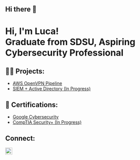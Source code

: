 ## Hi there 👋
<h1>Hi, I'm Luca! <br/>Graduate from SDSU</a>, Aspiring Cybersecurity Professional</a>

<h2>👨‍💻 Projects:</h2>

- [AWS OpenVPN Pipeline](https://github.com/luca-pasto/AWS-OpenVPN)
- [SIEM + Active Directory (In Progress)](https://github.com/luca-pasto/)

<h2>📄 Certifications:</h2>

- [Google Cybersecurity](https://www.coursera.org/account/accomplishments/professional-cert/certificate/OG4H9S1SXNI4)
- [CompTIA Security+ (In Progress)](https://github.com/luca-pasto/)

<h2> Connect: </h2>

[<img align="left" alt="JoshMadakor | LinkedIn" width="22px" src="https://cdn.jsdelivr.net/npm/simple-icons@v3/icons/linkedin.svg" />][linkedin]

[linkedin]: https://linkedin.com/in/luca-pasto

<!--
**luca-pasto/luca-pasto** is a ✨ _special_ ✨ repository because its `README.md` (this file) appears on your GitHub profile.

Here are some ideas to get you started:

- 🔭 I’m currently working on ...
- 🌱 I’m currently learning ...
- 👯 I’m looking to collaborate on ...
- 🤔 I’m looking for help with ...
- 💬 Ask me about ...
- 📫 How to reach me: ...
- 😄 Pronouns: ...
- ⚡ Fun fact: ...
-->
